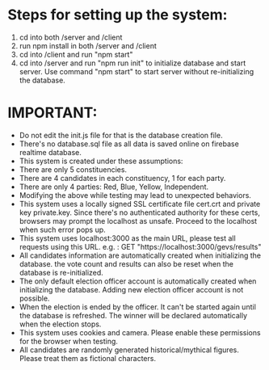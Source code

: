 # Steps for setting up the system:
1. cd into both /server and /client
2. run npm install in both /server and /client
3. cd into /client and run "npm start"
4. cd into /server and run "npm run init" to initialize database and start server. Use command "npm start" to start server without re-initializing the database.

# IMPORTANT:
* Do not edit the init.js file for that is the database creation file. 
* There's no database.sql file as all data is saved online on firebase realtime database.
* This system is created under these assumptions: 
* There are only 5 constituencies.
* There are 4 candidates in each constituency, 1 for each party.
* There are only 4 parties: Red, Blue, Yellow, Independent.
* Modifying the above while testing may lead to unexpected behaviors.
* This system uses a locally signed SSL certificate file cert.crt and private key private.key. Since there's no authenticated authority for these certs, browsers may prompt the localhost as unsafe. Proceed to the localhost when such error pops up. 
* This system uses localhost:3000 as the main URL, please test all requests using this URL. e.g. : GET "https://localhost:3000/gevs/results"
* All candidates information are automatically created when initializing the database. the vote count and results can also be reset when the database is re-initialized. 
* The only default election officer account is automatically created when initializing the database. Adding new election officer account is not possible. 
* When the election is ended by the officer. It can't be started again until the database is refreshed. The winner will be declared automatically when the election stops. 
* This system uses cookies and camera. Please enable these permissions for the browser when testing.
* All candidates are randomly generated historical/mythical figures. Please treat them as fictional characters.